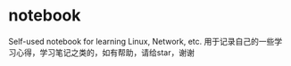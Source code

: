 # notebook
Self-used notebook for learning Linux, Network, etc.
用于记录自己的一些学习心得，学习笔记之类的，如有帮助，请给star，谢谢
